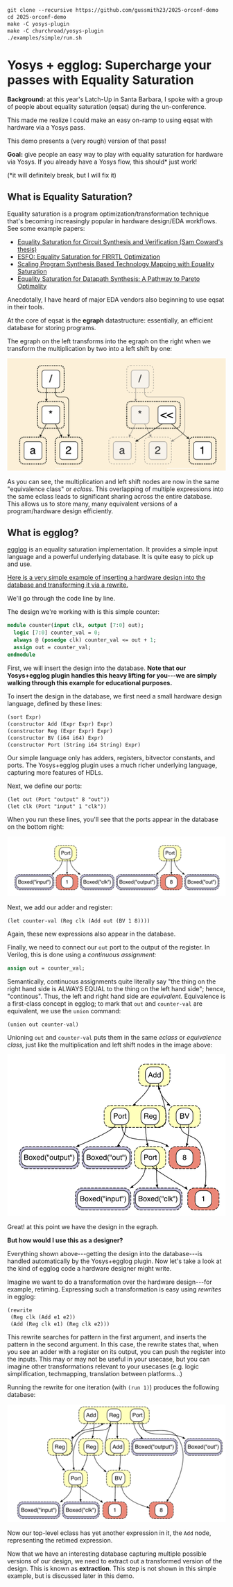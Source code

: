 
```
git clone --recursive https://github.com/gussmith23/2025-orconf-demo
cd 2025-orconf-demo
make -C yosys-plugin
make -C churchroad/yosys-plugin
./examples/simple/run.sh
```

# Yosys + egglog: Supercharge your passes with Equality Saturation

**Background:** at this year's Latch-Up in Santa Barbara, I spoke with a group of people about equality saturation (eqsat) during the un-conference.

This made me realize I could make an easy on-ramp to using eqsat with hardware via a Yosys pass.

This demo presents a (very rough) version of that pass!

**Goal:** give people an easy way to play with equality saturation for hardware via Yosys. If you already have a Yosys flow, this should* just work!

(*it will definitely break, but I will fix it)

## What is Equality Saturation? 

Equality saturation is a program optimization/transformation technique that's becoming increasingly popular in hardware design/EDA workflows. See some example papers:

* [Equality Saturation for Circuit Synthesis and Verification (Sam Coward's thesis)](https://samuelcoward.co.uk/assets/pdf/Thesis_Imperial.pdf)
* [ESFO: Equality Saturation for FIRRTL Optimization](https://dl.acm.org/doi/abs/10.1145/3583781.3590239)
* [Scaling Program Synthesis Based Technology Mapping with Equality Saturation](https://arxiv.org/abs/2411.11036)
* [Equality Saturation for Datapath Synthesis: A Pathway to Pareto Optimality](https://ieeexplore.ieee.org/abstract/document/10247948)

Anecdotally, I have heard of major EDA vendors also beginning to use eqsat in their tools.

At the core of eqsat is the **egraph** datastructure: essentially, an efficient database for storing programs.

The egraph on the left transforms into the egraph on the right when we transform the multiplication by two into a left shift by one:

![egraph](assets/egraph.png)

As you can see, the multiplication and left shift nodes are now in the same "equivalence class" or *eclass*.
This overlapping of multiple expressions into the same eclass leads to significant sharing across the entire database.
This allows us to store many, many equivalent versions of a program/hardware design efficiently.


## What is egglog?

[egglog](https://github.com/egraphs-good/egglog) is an equality saturation implementation.
It provides a simple input language and a powerful underlying database.
It is quite easy to pick up and use.


[Here is a very simple example of inserting a hardware design into the database and transforming it via a rewrite.](https://egraphs-good.github.io/egglog-demo/?program=XQAAgABSAwAAAAAAAAAUHMnnVi1HmurH0_ncX6dnJVwUBmLVa-mxsg6huddnznArUb1o0sC53b1M8A15UyGzSL6rtLOzi2TkaPRlDeewaJsKHTkwE0DqtdgV6HGTGjosR-_BuUG70ZqyGQwXMLXwCld7APmlV1wbX-tXEEy55f5rSzhDXeRWrEe_QBO5O_v43XQDj8Vmlr3GdACtY5v-xr1SSR2rvomh4OdYRCYBHAbqZCXoD0qN7bnrjkCdErKtjvkQYOphajZfpDRsADmALXrg8RaFx0aTZrFOlvqw-9GCW5fuMbZ9xoqrPxcNJjCdGZPaarMpUAkDvrb8BSjrfc97TjY4GPsyBJL1nHescWX8c7DWmuCfpD3NppZcybX3nERxsttI5THG3WcW-ig624zs3T6zfSdvddhDnt2429187QHWWWpPIzE4w2kSv8zEGoJBI9gdv_hxv5eXMIgHC2KUk7raXcbf8hnYAIIBQv1JBM3RsNwPV2Ju3i1qvlhSIrvF-0xI_458re4%253D)


We'll go through the code line by line.

The design we're working with is this simple counter:

```sv
module counter(input clk, output [7:0] out);
  logic [7:0] counter_val = 0;
  always @ (posedge clk) counter_val <= out + 1;
  assign out = counter_val;
endmodule
```

First, we will insert the design into the database. **Note that our Yosys+egglog plugin handles this heavy lifting for you---we are simply walking through this example for educational purposes.**

To insert the design in the database, we first need a small hardware design language, defined by these lines:

```
(sort Expr)
(constructor Add (Expr Expr) Expr)
(constructor Reg (Expr Expr) Expr)
(constructor BV (i64 i64) Expr)
(constructor Port (String i64 String) Expr)
```

Our simple language only has adders, registers, bitvector constants, and ports.
The Yosys+egglog plugin uses a much richer underlying language, capturing more features of HDLs.

Next, we define our ports:

```
(let out (Port "output" 8 "out"))
(let clk (Port "input" 1 "clk"))
```

When you run these lines, you'll see that the ports appear in the database on the bottom right:

![alt text](assets/image-1.png)

Next, we add our adder and register:

```
(let counter-val (Reg clk (Add out (BV 1 8))))
```

Again, these new expressions also appear in the database.

Finally, we need to connect our `out` port to the output of the register.
In Verilog, this is done using a *continuous assignment:*

```sv
assign out = counter_val;
```

Semantically, continuous assignments quite literally say "the thing on the right hand side is ALWAYS EQUAL to the thing on the left hand side"; hence, "continous". 
Thus, the left and right hand side are *equivalent.*
Equivalence is a first-class concept in egglog;
  to mark that `out` and `counter-val` are equivalent, we use the `union` command:

```
(union out counter-val)
```



Unioning `out` and `counter-val` puts them in the same *eclass* or *equivalence class,* just like the multiplication and left shift nodes in the image above:

![alt text](assets/image-2.png)


Great! at this point we have the design in the egraph.

**But how would I use this as a designer?**

Everything shown above---getting the design into the database---is handled automatically by the Yosys+egglog plugin. 
Now let's take a look at the kind of egglog code a hardware designer might write.

Imagine we want to do a transformation over the hardware design---for example, retiming.
Expressing such a transformation is easy using *rewrites* in egglog:

```
(rewrite 
 (Reg clk (Add e1 e2))
 (Add (Reg clk e1) (Reg clk e2)))
```

This rewrite searches for pattern in the first argument, and inserts the pattern in the second argument.
In this case, the rewrite states that, when you see an adder with a register on its output, you can push the register into the inputs.
This may or may not be useful in your usecase, but you can imagine other transformations relevant to your usecases (e.g. logic simplification, techmapping, translation between platforms...)

Running the rewrite for one iteration (with `(run 1)`) produces the following database:

![alt text](assets/image.png)

Now our top-level eclass has yet another expression in it, the `Add` node, representing the retimed expression.

Now that we have an interesting database capturing multiple possible versions of our design, we need to extract out a transformed version of the design.
This is known as **extraction**.
This step is not shown in this simple example, but is discussed later in this demo.
